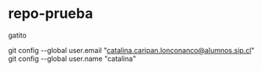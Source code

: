 # repo-prueba
gatito


 git config --global user.email "catalina.caripan.lonconanco@alumnos.sip.cl"
  git config --global user.name "catalina"
